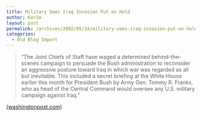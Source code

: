 ```yaml
---
title: Military Sees Iraq Invasion Put on Hold
author: Kerim
layout: post
permalink: /archives/2002/05/24/military-sees-iraq-invasion-put-on-hold/
categories:
  - Old Blog Import
---
```


>   &#8220;The Joint Chiefs of Staff have waged a determined behind-the-scenes campaign to persuade the Bush administration to reconsider an aggressive posture toward Iraq in which war was regarded as all but inevitable. This included a secret briefing at the White House earlier this month for President Bush by Army Gen. Tommy R. Franks, who as head of the Central Command would oversee any U.S. military campaign against Iraq.&#8221;


<a href="http://www.washingtonpost.com/wp-dyn/articles/A1822-2002May23.html" onclick="_gaq.push(['_trackEvent', 'outbound-article', 'http://www.washingtonpost.com/wp-dyn/articles/A1822-2002May23.html', '(washingtonpost.com)']);" >(washingtonpost.com)</a>

